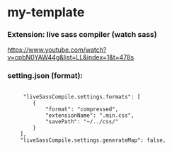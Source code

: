 # my-template

### Extension: live sass compiler (watch sass)

https://www.youtube.com/watch?v=cpbN0YAW44g&list=LL&index=1&t=478s
 
### setting.json (format):
<code>
     "liveSassCompile.settings.formats": [
        {
            "format": "compressed",
            "extensionName": ".min.css",
            "savePath": "~/../css/"
        }
    ],
    "liveSassCompile.settings.generateMap": false,
</code>
  
